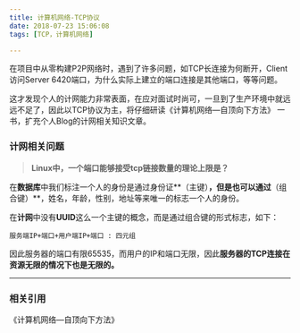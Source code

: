 ```yaml
---
title: 计算机网络-TCP协议
date: 2018-07-23 15:06:08
tags: [TCP，计算机网络] 

---
```




在项目中从零构建P2P网络时，遇到了许多问题，如TCP长连接为何断开，Client访问Server 6420端口，为什么实际上建立的端口连接是其他端口，等等问题。

这才发现个人的计网能力非常表面，在应对面试时尚可，一旦到了生产环境中就远远不足了，因此以TCP协议为主，将仔细研读《计算机网络—自顶向下方法》 一书，扩充个人Blog的计网相关知识文章。

<!--more-->

### 计网相关问题

> **Linux中，一个端口能够接受tcp链接数量的理论上限是？** 

在**数据库**中我们标注一个人的身份是通过身份证**（主键）**，但是也可以通过**（组合键）**，姓名，年龄，性别，地址等来唯一的标志一个人的身份。

在**计网**中没有**UUID**这么一个主键的概念，而是通过组合键的形式标志，如下：

```
服务端IP+端口+用户端IP+端口 : 四元组
```

因此服务器的端口有限65535，而用户的IP和端口无限，因此**服务器的TCP连接在资源无限的情况下也是无限的。**

***



### 相关引用

《计算机网络—自顶向下方法》